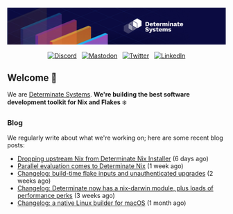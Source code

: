 <p align="center">
  <a href="https://determinate.systems" target="_blank"><img src="https://raw.githubusercontent.com/determinatesystems/.github/main/.github/banner.jpg"></a>
</p>
<p align="center">
  &nbsp;<a href="https://determinate.systems/discord" target="_blank"><img alt="Discord" src="https://img.shields.io/discord/1116012109709463613?style=for-the-badge&logo=discord&logoColor=%23ffffff&label=Discord&labelColor=%234253e8&color=%23e4e2e2"></a>&nbsp;
  &nbsp;<a href="https://hachyderm.io/@determinatesystems" target="_blank"><img alt="Mastodon" src="https://img.shields.io/badge/Mastodon-6468fa?style=for-the-badge&logo=mastodon&logoColor=%23ffffff"></a>&nbsp;
  &nbsp;<a href="https://twitter.com/DeterminateSys" target="_blank"><img alt="Twitter" src="https://img.shields.io/badge/Twitter-303030?style=for-the-badge&logo=x&logoColor=%23ffffff"></a>&nbsp;
  &nbsp;<a href="https://www.linkedin.com/company/determinate-systems" target="_blank"><img alt="LinkedIn" src="https://img.shields.io/badge/LinkedIn-1667be?style=for-the-badge&logo=linkedin&logoColor=%23ffffff"></a>&nbsp;
</p>

## Welcome 👋

We are [Determinate Systems](https://determinate.systems).
**We're building the best software development toolkit for Nix and Flakes** ❄️

### Blog 

We regularly write about what we're working on; here are some recent blog posts:


- [Dropping upstream Nix from Determinate Nix Installer](https://determinate.systems/blog/installer-dropping-upstream/) (6 days ago)
- [Parallel evaluation comes to Determinate Nix](https://determinate.systems/blog/changelog-determinate-nix-3111/) (1 week ago)
- [Changelog: build-time flake inputs and unauthenticated upgrades](https://determinate.systems/blog/changelog-determinate-nix-390/) (2 weeks ago)
- [Changelog: Determinate now has a nix-darwin module, plus loads of performance perks](https://determinate.systems/blog/changelog-determinate-nix-386/) (3 weeks ago)
- [Changelog: a native Linux builder for macOS](https://determinate.systems/blog/changelog-determinate-nix-384/) (1 month ago)
